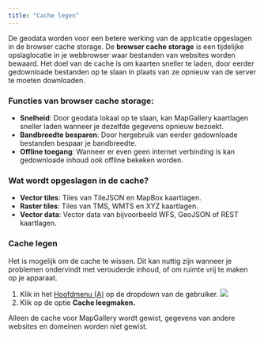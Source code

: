 ```yaml
---
title: "Cache legen"
---
```


De geodata worden voor een betere werking van de applicatie opgeslagen in de browser cache storage.
De **browser cache storage** is een tijdelijke opslaglocatie in je webbrowser waar bestanden van websites worden bewaard.
Het doel van de cache is om kaarten sneller te laden, door eerder gedownloade bestanden op te slaan in plaats van ze opnieuw van de server te moeten downloaden.

### Functies van browser cache storage:

* **Snelheid**: Door geodata lokaal op te slaan, kan MapGallery kaartlagen sneller laden wanneer je dezelfde gegevens opnieuw bezoekt.
* **Bandbreedte besparen**: Door hergebruik van eerder gedownloade bestanden bespaar je bandbreedte.
* **Offline toegang**: Wanneer er even geen internet verbinding is kan gedownloade inhoud ook offline bekeken worden.

### Wat wordt opgeslagen in de cache?

* **Vector tiles**: Tiles van TileJSON en MapBox kaartlagen.
* **Raster tiles**: Tiles van TMS, WMTS en XYZ kaartlagen.
* **Vector data**: Vector data van bijvoorbeeld WFS, GeoJSON of REST kaartlagen.

### Cache legen
Het is mogelijk om de cache te wissen. Dit kan nuttig zijn wanneer je problemen ondervindt met verouderde inhoud, of om ruimte vrij te maken op je apparaat.

1. Klik in het [Hoofdmenu (A)](../map/#a-hoofdmenu) op de dropdown van de gebruiker.
   ![](/assets/img/user-user-menu.png)
1. Klik op de optie **Cache leegmaken.**

Alleen de cache voor MapGallery wordt gewist, gegevens van andere websites en domeinen worden niet gewist.
